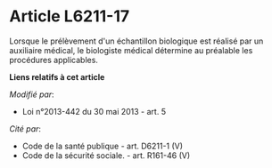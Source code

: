 # Article L6211-17

Lorsque le prélèvement d'un échantillon biologique est réalisé par un auxiliaire médical, le biologiste médical détermine au
préalable les procédures applicables.

**Liens relatifs à cet article**

_Modifié par_:

  - Loi n°2013-442 du 30 mai 2013 - art. 5

_Cité par_:

  - Code de la santé publique - art. D6211-1 (V)
  - Code de la sécurité sociale. - art. R161-46 (V)
